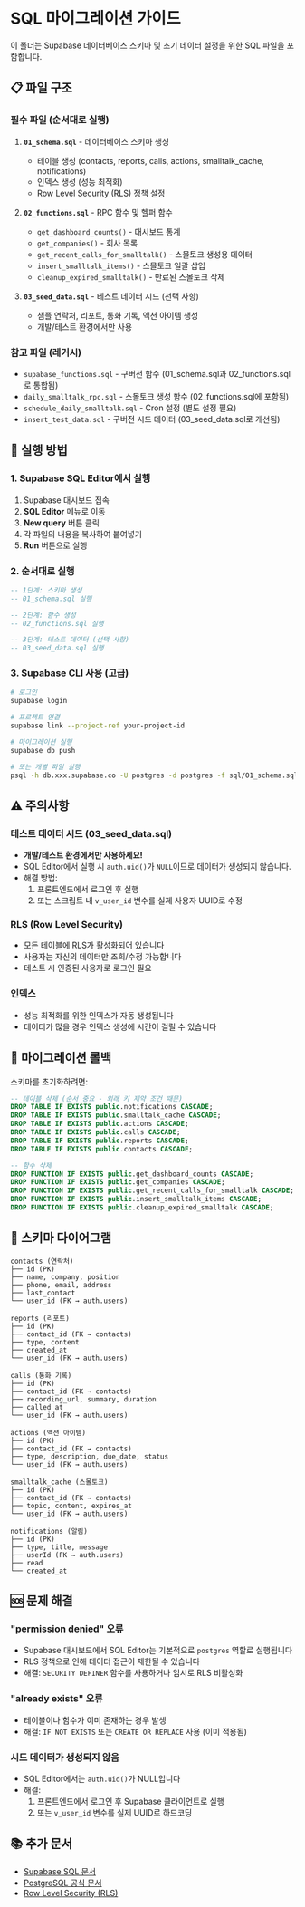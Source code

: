 # SQL 마이그레이션 가이드

이 폴더는 Supabase 데이터베이스 스키마 및 초기 데이터 설정을 위한 SQL 파일을 포함합니다.

## 📋 파일 구조

### 필수 파일 (순서대로 실행)

1. **`01_schema.sql`** - 데이터베이스 스키마 생성
   - 테이블 생성 (contacts, reports, calls, actions, smalltalk_cache, notifications)
   - 인덱스 생성 (성능 최적화)
   - Row Level Security (RLS) 정책 설정

2. **`02_functions.sql`** - RPC 함수 및 헬퍼 함수
   - `get_dashboard_counts()` - 대시보드 통계
   - `get_companies()` - 회사 목록
   - `get_recent_calls_for_smalltalk()` - 스몰토크 생성용 데이터
   - `insert_smalltalk_items()` - 스몰토크 일괄 삽입
   - `cleanup_expired_smalltalk()` - 만료된 스몰토크 삭제

3. **`03_seed_data.sql`** - 테스트 데이터 시드 (선택 사항)
   - 샘플 연락처, 리포트, 통화 기록, 액션 아이템 생성
   - 개발/테스트 환경에서만 사용

### 참고 파일 (레거시)

- `supabase_functions.sql` - 구버전 함수 (01_schema.sql과 02_functions.sql로 통합됨)
- `daily_smalltalk_rpc.sql` - 스몰토크 생성 함수 (02_functions.sql에 포함됨)
- `schedule_daily_smalltalk.sql` - Cron 설정 (별도 설정 필요)
- `insert_test_data.sql` - 구버전 시드 데이터 (03_seed_data.sql로 개선됨)

## 🚀 실행 방법

### 1. Supabase SQL Editor에서 실행

1. Supabase 대시보드 접속
2. **SQL Editor** 메뉴로 이동
3. **New query** 버튼 클릭
4. 각 파일의 내용을 복사하여 붙여넣기
5. **Run** 버튼으로 실행

### 2. 순서대로 실행

```sql
-- 1단계: 스키마 생성
-- 01_schema.sql 실행

-- 2단계: 함수 생성
-- 02_functions.sql 실행

-- 3단계: 테스트 데이터 (선택 사항)
-- 03_seed_data.sql 실행
```

### 3. Supabase CLI 사용 (고급)

```bash
# 로그인
supabase login

# 프로젝트 연결
supabase link --project-ref your-project-id

# 마이그레이션 실행
supabase db push

# 또는 개별 파일 실행
psql -h db.xxx.supabase.co -U postgres -d postgres -f sql/01_schema.sql
```

## ⚠️ 주의사항

### 테스트 데이터 시드 (03_seed_data.sql)

- **개발/테스트 환경에서만 사용하세요!**
- SQL Editor에서 실행 시 `auth.uid()`가 `NULL`이므로 데이터가 생성되지 않습니다.
- 해결 방법:
  1. 프론트엔드에서 로그인 후 실행
  2. 또는 스크립트 내 `v_user_id` 변수를 실제 사용자 UUID로 수정

### RLS (Row Level Security)

- 모든 테이블에 RLS가 활성화되어 있습니다
- 사용자는 자신의 데이터만 조회/수정 가능합니다
- 테스트 시 인증된 사용자로 로그인 필요

### 인덱스

- 성능 최적화를 위한 인덱스가 자동 생성됩니다
- 데이터가 많을 경우 인덱스 생성에 시간이 걸릴 수 있습니다

## 🔄 마이그레이션 롤백

스키마를 초기화하려면:

```sql
-- 테이블 삭제 (순서 중요 - 외래 키 제약 조건 때문)
DROP TABLE IF EXISTS public.notifications CASCADE;
DROP TABLE IF EXISTS public.smalltalk_cache CASCADE;
DROP TABLE IF EXISTS public.actions CASCADE;
DROP TABLE IF EXISTS public.calls CASCADE;
DROP TABLE IF EXISTS public.reports CASCADE;
DROP TABLE IF EXISTS public.contacts CASCADE;

-- 함수 삭제
DROP FUNCTION IF EXISTS public.get_dashboard_counts CASCADE;
DROP FUNCTION IF EXISTS public.get_companies CASCADE;
DROP FUNCTION IF EXISTS public.get_recent_calls_for_smalltalk CASCADE;
DROP FUNCTION IF EXISTS public.insert_smalltalk_items CASCADE;
DROP FUNCTION IF EXISTS public.cleanup_expired_smalltalk CASCADE;
```

## 📝 스키마 다이어그램

```
contacts (연락처)
├── id (PK)
├── name, company, position
├── phone, email, address
├── last_contact
└── user_id (FK → auth.users)

reports (리포트)
├── id (PK)
├── contact_id (FK → contacts)
├── type, content
├── created_at
└── user_id (FK → auth.users)

calls (통화 기록)
├── id (PK)
├── contact_id (FK → contacts)
├── recording_url, summary, duration
├── called_at
└── user_id (FK → auth.users)

actions (액션 아이템)
├── id (PK)
├── contact_id (FK → contacts)
├── type, description, due_date, status
└── user_id (FK → auth.users)

smalltalk_cache (스몰토크)
├── id (PK)
├── contact_id (FK → contacts)
├── topic, content, expires_at
└── user_id (FK → auth.users)

notifications (알림)
├── id (PK)
├── type, title, message
├── userId (FK → auth.users)
├── read
└── created_at
```

## 🆘 문제 해결

### "permission denied" 오류

- Supabase 대시보드에서 SQL Editor는 기본적으로 `postgres` 역할로 실행됩니다
- RLS 정책으로 인해 데이터 접근이 제한될 수 있습니다
- 해결: `SECURITY DEFINER` 함수를 사용하거나 임시로 RLS 비활성화

### "already exists" 오류

- 테이블이나 함수가 이미 존재하는 경우 발생
- 해결: `IF NOT EXISTS` 또는 `CREATE OR REPLACE` 사용 (이미 적용됨)

### 시드 데이터가 생성되지 않음

- SQL Editor에서는 `auth.uid()`가 NULL입니다
- 해결:
  1. 프론트엔드에서 로그인 후 Supabase 클라이언트로 실행
  2. 또는 `v_user_id` 변수를 실제 UUID로 하드코딩

## 📚 추가 문서

- [Supabase SQL 문서](https://supabase.com/docs/guides/database)
- [PostgreSQL 공식 문서](https://www.postgresql.org/docs/)
- [Row Level Security (RLS)](https://supabase.com/docs/guides/auth/row-level-security)

